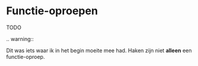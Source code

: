 # Functie-oproepen
TODO

.. warning::

   Dit was iets waar ik in het begin moeite mee had. Haken zijn niet **alleen** een functie-oproep.
